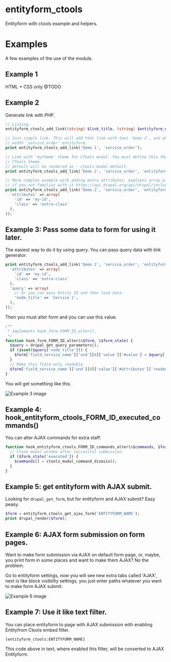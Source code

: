 # entityform_ctools
Entityform with ctools example and helpers.



# Examples

A few examples of the use of the module.

## Example 1

HTML + CSS only @TODO

## Example 2

Generate link with PHP.

~~~php
// Listing.
entityform_ctools_add_link((string) $link_title, (string) $entityform_name, (string) $class, (array) $options);

// Just simple link. This will add html link with text 'Demo 1', and when user click it, CTools create modal window
// width 'service_order' entityform.
print entityform_ctools_add_link('Demo 1', 'service_order');

// Link with 'mytheme' theme for CTools modal. You must define this theme before using it, or will be loaded default
// CTools theme.
// default will be rendered as - ctools-modal-default.
print entityform_ctools_add_link('Demo 2', 'service_order', 'entityform');

// More complex example with adding extra attributes. $options array will be send to l() function. So read documentation
// if you not familiar with it https://api.drupal.org/api/drupal/includes%21common.inc/function/l/7
print entityform_ctools_add_link('Demo 2', 'service_order', 'entityform', array(
  'attributes' => array(
    'id' => 'my-id',
    'class' => 'extra-class'
  ),
));
~~~

## Example 3: Pass some data to form for using it later.

The easiest way to do it by using query. You can pass query data with link generator.

~~~php
print entityform_ctools_add_link('Demo 2', 'service_order', 'entityform', array(
  'attributes' => array(
    'id' => 'my-id',
    'class' => 'extra-class'
  ),
  'query' => array(
    // Or you can pass Entity ID and then load data.
    'node_title' => 'Service 1',
  ),
));
~~~

Then you must alter form and you can use this value.

~~~php
/**
 * Implements hook_form_FORM_ID_alter().
 */
function hook_form_FORM_ID_alter(&$form, &$form_state) {
  $query = drupal_get_query_parameters();
  if (isset($query['node_title'])) {
    $form['field_service_name']['und'][0]['value']['#value'] = $query['node_title'];
  }
  // Make this field only readable.
  $form['field_service_name']['und'][0]['value']['#attributes']['readonly'] = 'readonly';
}
~~~

You will get something like this.

![Example 3 image](http://i.imgur.com/TwRmcp8.png)

## Example 4: hook_entityform_ctools_FORM_ID_executed_commands()

You can alter AJAX commands for extra staff.

~~~php
function hook_entityform_ctools_FORM_ID_commands_alter(&$commands, $form_state) {
  // Close modal window after successful submission.
  if ($form_state['executed']) {
    $commands[] = ctools_modal_command_dismiss();
  }
}
~~~

## Example 5: get entityform with AJAX submit.

Looking for `drupal_get_form`, but for entityform and AJAX submit? Easy peasy.

~~~php
$form = entityform_ctools_get_ajax_form('ENTITYFORM_NAME');
print drupal_render($form);
~~~

## Example 6: AJAX form submission on form pages.

Want to make form submission via AJAX on default form page, or, maybe, you print form in some places and want to make them AJAX? No the problem.

Go to entityform settings, now you will see new extra tabs called 'AJAX', next is like block visibility settings, you just enter paths whatever you want to make form AJAX submit.

![Example 6 image](http://i.imgur.com/wzfQ3lW.png)


## Example 7: Use it like text filter.

You can place entityform to page with AJAX submission with enabling Entityfrom Ctools embed filter.

~~~
[entityform_ctools:ENTITYFORM_NAME]
~~~

This code above in text, where enabled this filter, will be converted to AJAX Entityform.